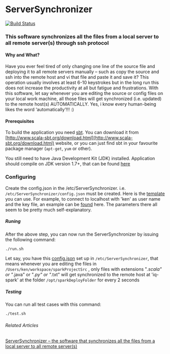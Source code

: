 # ServerSynchronizer 

[![Build Status](https://travis-ci.org/wwken/ServerSynchronizer.svg?branch=master)](https://travis-ci.org/wwken/ServerSynchronizer.svg)

### This software synchronizes all the files from a local server to all remote server(s) through ssh protocol

#### Why and What?
Have you ever feel tired of only changing one line of the source file and deploying it to all remote servers manually – such as copy the source and ssh into the remote host and vi that file and paste it and save it?  This operation usually involves at least 6-10 keystrokes but in the long run this does not increase the productivity at all but fatigue and frustrations.  With this software, let say whenever you are editing the source or config files on your local work machine, all those files will get synchronized (i.e. updated) to the remote host(s) AUTOMATICALLY.  Yes, i know every human-being likes the word ‘automatically’!!! :)

#### Prerequisites

To build the application you need [sbt](http://www.scala-sbt.org/). You can download it from [http://www.scala-sbt.org/download.html](http://www.scala-sbt.org/download.html) website, or you can just find sbt in your favourite package manager (`apt-get`, `yum` or other).

You still need to have Java Development Kit (JDK) installed. Application should compile on JDK version 1.7+, that can be found [here](http://www.oracle.com/technetwork/java/javase/downloads/index.html)

### Configuring

Create the config.json in the /etc/ServerSynchronizer. i.e. `/etc/ServerSynchronizer/config.json` must be created.  Here is the <a href="https://github.com/wwken/ServerSynchronizer/blob/master/src/main/resources/config.json" target="_blank">template</a> you can use.  For example, to connect to localhost with 'ken' as user name and the key file, an example can be <a href="https://github.com/wwken/ServerSynchronizer/blob/master/src/test/resources/test-config-localhost.json" target="_blank">found</a> here.  The parameters there all seem to be pretty much self-explanatory.

##### Runing

After the above step, you can now run the ServerSynchronizer by issuing the following command:
```bash
./run.sh
```
Let say, you have this <a href="https://github.com/wwken/ServerSynchronizer/blob/master/src/test/resources/test-config-iq-spark.json" target="_blank">config.json</a> set up in `/etc/ServerSynchronizer`, that means whenever you are editing the files in `/Users/ken/workspace/sparkProjectSrc` , only files with extensions "*.scala" or "*.java" or "*.py" or "*.txt" will get synchronized to the remote host at 'iq-spark' at the folder `/opt/sparkDeployFolder` for every 2 seconds

##### Testing

You can run all test cases with this command:
```bash
./test.sh
```

###### Related Articles 

<a href="https://wwken.wordpress.com/2015/10/23/serversynchronizer-the-software-that-synchronizes-all-the-files-from-a-local-server-to-all-remote-servers/" target="_blank">ServerSynchronizer – the software that synchronizes all the files from a local server to all remote server(s)</a>



